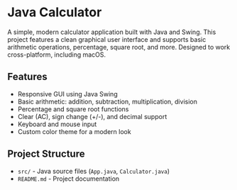 # Java Calculator

A simple, modern calculator application built with Java and Swing. This project features a clean graphical user interface and supports basic arithmetic operations, percentage, square root, and more. Designed to work cross-platform, including macOS.

## Features

- Responsive GUI using Java Swing
- Basic arithmetic: addition, subtraction, multiplication, division
- Percentage and square root functions
- Clear (AC), sign change (+/-), and decimal support
- Keyboard and mouse input
- Custom color theme for a modern look

## Project Structure

- `src/` - Java source files (`App.java`, `Calculator.java`)
- `README.md` - Project documentation


